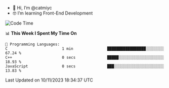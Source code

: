 - 👋 Hi, I’m @catmiyc
- 🤓 I’m learning Front-End Development

<!---
catmiyc/catmiyc is a ✨ special ✨ repository because its `README.md` (this file) appears on your GitHub profile.
You can click the Preview link to take a look at your changes.
--->


<!--START_SECTION:waka-->
![Code Time](http://img.shields.io/badge/Code%20Time-340%20hrs%2025%20mins-blue)

📊 **This Week I Spent My Time On** 

```text
💬 Programming Languages: 
C                        1 min               █████████████████░░░░░░░░   67.24 % 
C++                      0 secs              █████░░░░░░░░░░░░░░░░░░░░   18.93 % 
JavaScript               0 secs              ███░░░░░░░░░░░░░░░░░░░░░░   13.83 % 
```


 Last Updated on 10/11/2023 18:34:37 UTC
<!--END_SECTION:waka-->
